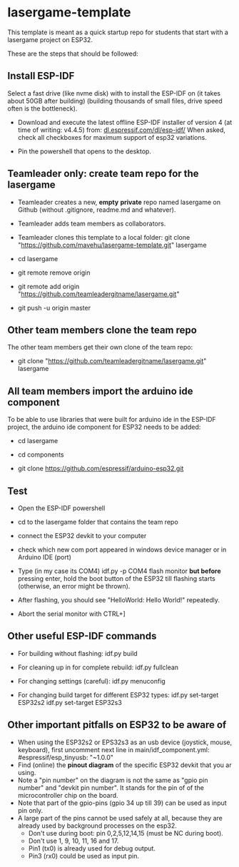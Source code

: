 # lasergame-template

This template is meant as a quick startup repo for students that start with a lasergame project on ESP32. 

These are the steps that should be followed:

## Install ESP-IDF

Select a fast drive (like nvme disk) with to install the ESP-IDF on (it takes about 50GB after building) (building thousands of small files, drive speed often is the bottleneck).

- Download and execute the latest offline ESP-IDF installer of version 4 (at time of writing: v4.4.5) from:
  [dl.espressif.com/dl/esp-idf/](https://dl.espressif.com/dl/esp-idf/)
  When asked, check all checkboxes for maximum support of esp32 variations.

- Pin the powershell that opens to the desktop.

## Teamleader only: create team repo for the lasergame

- Teamleader creates a new, **empty** **private** repo named lasergame on Github (without .gitignore, readme.md and whatever).

- Teamleader adds team members as collaborators.

- Teamleader clones this template to a local folder:
  git clone "https://github.com/mavehu/lasergame-template.git" lasergame

- cd lasergame

- git remote remove origin

- git remote add origin "https://github.com/teamleadergitname/lasergame.git"

- git push -u origin master

## Other team members clone the team repo

The other team members get their own clone of the team repo:

- git clone "https://github.com/teamleadergitname/lasergame.git" lasergame

## All team members import the arduino ide component

To be able to use libraries that were built for arduino ide in the ESP-IDF project, the arduino ide component for ESP32 needs to be added:

- cd lasergame

- cd components

- git clone https://github.com/espressif/arduino-esp32.git

## Test

- Open the ESP-IDF powershell

- cd to the lasergame folder that contains the team repo

- connect the ESP32 devkit to your computer

- check which new com port appeared in windows device manager or in Arduino IDE (port)

- Type (in my case its COM4)
  idf.py -p COM4 flash monitor
  **but before** pressing enter, hold the boot button of the ESP32 till flashing starts (otherwise, an error might be thrown).

- After flashing, you should see "HelloWorld: Hello World!" repeatedly.

- Abort the serial monitor with CTRL+]

## Other useful ESP-IDF commands

- For building without flashing:
  idf.py build

- For cleaning up in for complete rebuild:
  idf.py fullclean

- For changing settings (careful):
  idf.py menuconfig

- For changing build target for different ESP32 types:
  idf.py set-target ESP32s2
  idf.py set-target ESP32s3

## Other important pitfalls on ESP32 to be aware of
- When using the ESP32s2 or EPS32s3 as an usb device (joystick, mouse, keyboard), first uncomment next line in main/idf_component.yml:
 #espressif/esp_tinyusb: "~1.0.0"
- Find (online) the **pinout diagram** of the specific ESP32 devkit that you ar using. 
- Note a "pin number" on the diagram is not the same as "gpio pin number" and "devkit pin number". It stands for the pin of of the microcontroller chip on the board.
- Note that part of the gpio-pins (gpio 34 up till 39) can be used as input pin only.
- A large part of the pins cannot be used safely at all, because they are already used by background processes on the esp32.
  - Don't use during boot: pin 0,2,5,12,14,15 (must be NC during boot).
  - Don't use 1, 9, 10, 11, 16 and 17.
  - Pin1 (tx0) is already used for debug output.
  - Pin3 (rx0) could be used as input pin.
  